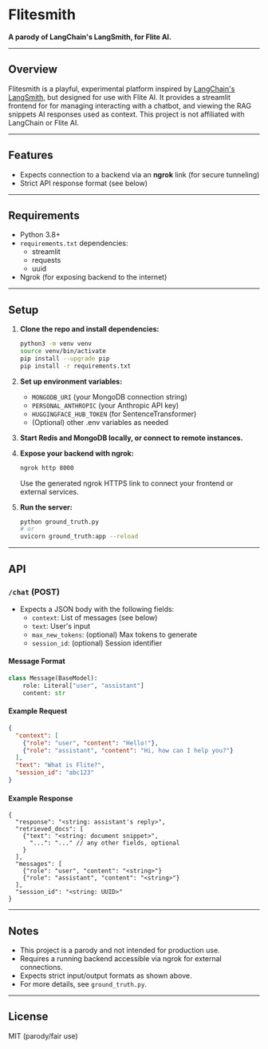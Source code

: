 # Flitesmith

**A parody of LangChain's LangSmith, for Flite AI.**

---

## Overview

Flitesmith is a playful, experimental platform inspired by [LangChain's LangSmith](https://smith.langchain.com/), but designed for use with Flite AI. It provides a streamlit frontend for for managing interacting with a chatbot, and viewing the RAG snippets AI responses used as context. This project is not affiliated with LangChain or Flite AI.

---

## Features
- Expects connection to a backend via an **ngrok** link (for secure tunneling)
- Strict API response format (see below)

---

## Requirements
- Python 3.8+
- `requirements.txt` dependencies:
  - streamlit
  - requests
  - uuid
- Ngrok (for exposing backend to the internet)

---

## Setup

1. **Clone the repo and install dependencies:**
   ```bash
   python3 -m venv venv
   source venv/bin/activate
   pip install --upgrade pip
   pip install -r requirements.txt
   ```

2. **Set up environment variables:**
   - `MONGODB_URI` (your MongoDB connection string)
   - `PERSONAL_ANTHROPIC` (your Anthropic API key)
   - `HUGGINGFACE_HUB_TOKEN` (for SentenceTransformer)
   - (Optional) other .env variables as needed

3. **Start Redis and MongoDB locally, or connect to remote instances.**

4. **Expose your backend with ngrok:**
   ```bash
   ngrok http 8000
   ```
   Use the generated ngrok HTTPS link to connect your frontend or external services.

5. **Run the server:**
   ```bash
   python ground_truth.py
   # or
   uvicorn ground_truth:app --reload
   ```

---

## API

### `/chat` (POST)
- Expects a JSON body with the following fields:
  - `context`: List of messages (see below)
  - `text`: User's input
  - `max_new_tokens`: (optional) Max tokens to generate
  - `session_id`: (optional) Session identifier

#### Message Format
```python
class Message(BaseModel):
    role: Literal["user", "assistant"]
    content: str
```

#### Example Request
```json
{
  "context": [
    {"role": "user", "content": "Hello!"},
    {"role": "assistant", "content": "Hi, how can I help you?"}
  ],
  "text": "What is Flite?",
  "session_id": "abc123"
}
```

#### Example Response
```jsonc
{
  "response": "<string: assistant's reply>",
  "retrieved_docs": [
    {"text": "<string: document snippet>",
      "...": "..." // any other fields, optional
    }
  ],
  "messages": [
    {"role": "user", "content": "<string>"}
    {"role": "assistant", "content": "<string>"}
  ],
  "session_id": "<string: UUID>"
}
```

---

## Notes
- This project is a parody and not intended for production use.
- Requires a running backend accessible via ngrok for external connections.
- Expects strict input/output formats as shown above.
- For more details, see `ground_truth.py`.

---

## License
MIT (parody/fair use) 
